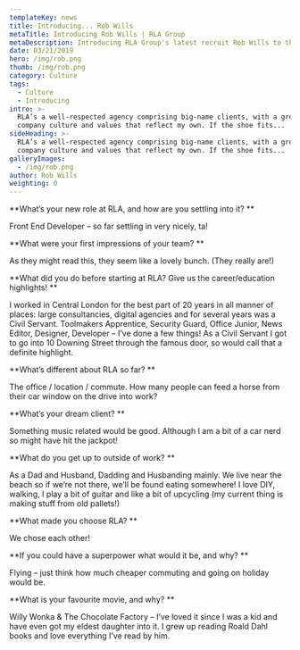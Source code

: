 ```yaml
---
templateKey: news
title: Introducing... Rob Wills
metaTitle: Introducing Rob Wills | RLA Group
metaDescription: Introducing RLA Group's latest recruit Rob Wills to the world.
date: 03/21/2019
hero: /img/rob.png
thumb: /img/rob.png
category: Culture
tags:
  - Culture
  - Introducing
intro: >-
  RLA’s a well-respected agency comprising big-name clients, with a great
  company culture and values that reflect my own. If the shoe fits... 
sideHeading: >-
  RLA’s a well-respected agency comprising big-name clients, with a great
  company culture and values that reflect my own. If the shoe fits... 
galleryImages:
  - /img/rob.png
author: Rob Wills
weighting: 0
---
```

**What’s your new role at RLA, and how are you settling into it? **

Front End Developer – so far settling in very nicely, ta! 

**What were your first impressions of your team? **

As they might read this, they seem like a lovely bunch. (They really are!) 

**What did you do before starting at RLA? Give us the career/education highlights! **

I worked in Central London for the best part of 20 years in all manner of places: large consultancies, digital agencies and for several years was a Civil Servant. Toolmakers Apprentice, Security Guard, Office Junior, News Editor, Designer, Developer – I’ve done a few things! As a Civil Servant I got to go into 10 Downing Street through the famous door, so would call that a definite highlight.

**What’s different about RLA so far? **

The office / location / commute. How many people can feed a horse from their car window on the drive into work?

**What’s your dream client? **

Something music related would be good. Although I am a bit of a car nerd so might have hit the jackpot!

**What do you get up to outside of work? **

As a Dad and Husband, Dadding and Husbanding mainly. We live near the beach so if we’re not there, we’ll be found eating somewhere! I love DIY, walking, I play a bit of guitar and like a bit of upcycling (my current thing is making stuff from old pallets!)

**What made you choose RLA?**

We chose each other!

**If you could have a superpower what would it be, and why?**

Flying – just think how much cheaper commuting and going on holiday would be.

**What is your favourite movie, and why? **

Willy Wonka & The Chocolate Factory – I’ve loved it since I was a kid and have even got my eldest daughter into it. I grew up reading Roald Dahl books and love everything I’ve read by him.
